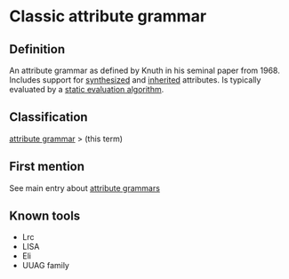 # Classic attribute grammar

## Definition
An attribute grammar as defined by Knuth in his seminal paper from 1968. Includes support for [synthesized](synthesized_attribute.md) and [inherited](inherited_attribute.md) attributes. Is typically evaluated by a [static evaluation algorithm](static_attribute_evaluation.md).

## Classification
[attribute grammar](attribute_grammar.md) \> (this term)

## First mention
See main entry about [attribute grammars](attribute_grammar.md)

## Known tools
* Lrc
* LISA
* Eli
* UUAG family

